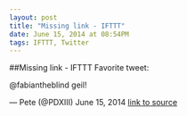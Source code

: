 ```yaml
---
layout: post
title: "Missing link - IFTTT"
date: June 15, 2014 at 08:54PM
tags: IFTTT, Twitter
---
```

##Missing link - IFTTT
Favorite tweet:

@fabiantheblind geil!

— Pete (@PDXIII) June 15, 2014
[link to source](http://ift.tt/1otJKpV) 
